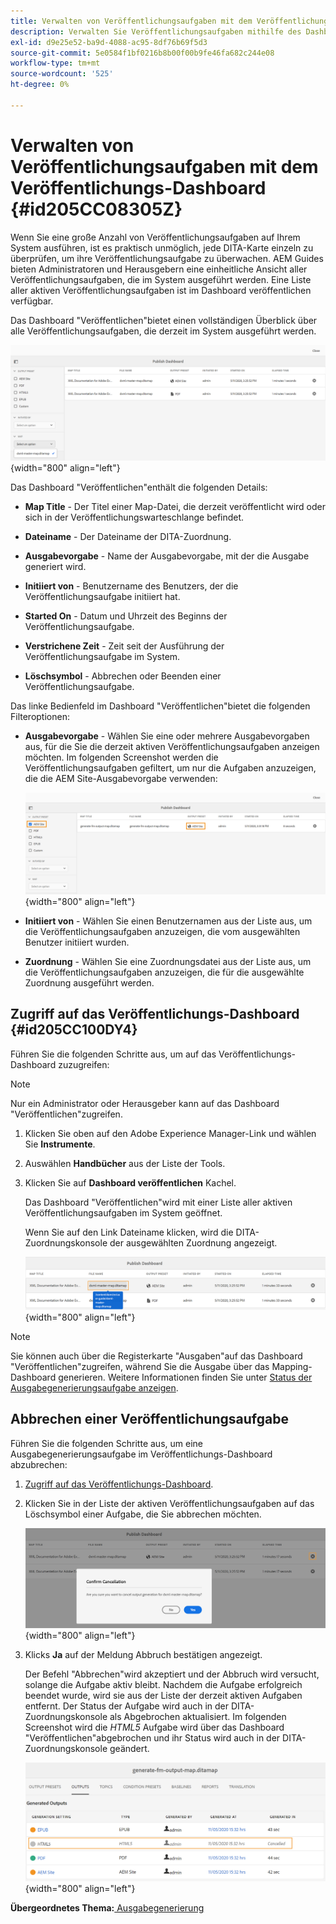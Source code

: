 ```yaml
---
title: Verwalten von Veröffentlichungsaufgaben mit dem Veröffentlichungs-Dashboard
description: Verwalten Sie Veröffentlichungsaufgaben mithilfe des Dashboards veröffentlichen in AEM Handbüchern. Erfahren Sie, wie Sie auf das Publishing-Dashboard zugreifen und eine Veröffentlichungsaufgabe abbrechen können.
exl-id: d9e25e52-ba9d-4088-ac95-8df76b69f5d3
source-git-commit: 5e0584f1bf0216b8b00f00b9fe46fa682c244e08
workflow-type: tm+mt
source-wordcount: '525'
ht-degree: 0%

---
```


# Verwalten von Veröffentlichungsaufgaben mit dem Veröffentlichungs-Dashboard {#id205CC08305Z}

Wenn Sie eine große Anzahl von Veröffentlichungsaufgaben auf Ihrem System ausführen, ist es praktisch unmöglich, jede DITA-Karte einzeln zu überprüfen, um ihre Veröffentlichungsaufgabe zu überwachen. AEM Guides bieten Administratoren und Herausgebern eine einheitliche Ansicht aller Veröffentlichungsaufgaben, die im System ausgeführt werden. Eine Liste aller aktiven Veröffentlichungsaufgaben ist im Dashboard veröffentlichen verfügbar.

Das Dashboard &quot;Veröffentlichen&quot;bietet einen vollständigen Überblick über alle Veröffentlichungsaufgaben, die derzeit im System ausgeführt werden.

![](images/publish-dashboard.png){width="800" align="left"}

Das Dashboard &quot;Veröffentlichen&quot;enthält die folgenden Details:

- **Map Title** - Der Titel einer Map-Datei, die derzeit veröffentlicht wird oder sich in der Veröffentlichungswarteschlange befindet.

- **Dateiname** - Der Dateiname der DITA-Zuordnung.

- **Ausgabevorgabe** - Name der Ausgabevorgabe, mit der die Ausgabe generiert wird.

- **Initiiert von** - Benutzername des Benutzers, der die Veröffentlichungsaufgabe initiiert hat.

- **Started On** - Datum und Uhrzeit des Beginns der Veröffentlichungsaufgabe.

- **Verstrichene Zeit** - Zeit seit der Ausführung der Veröffentlichungsaufgabe im System.

- **Löschsymbol** - Abbrechen oder Beenden einer Veröffentlichungsaufgabe.

Das linke Bedienfeld im Dashboard &quot;Veröffentlichen&quot;bietet die folgenden Filteroptionen:

- **Ausgabevorgabe** - Wählen Sie eine oder mehrere Ausgabevorgaben aus, für die Sie die derzeit aktiven Veröffentlichungsaufgaben anzeigen möchten. Im folgenden Screenshot werden die Veröffentlichungsaufgaben gefiltert, um nur die Aufgaben anzuzeigen, die die AEM Site-Ausgabevorgabe verwenden:

  ![](images/publish-dashboard-preset-filter.png){width="800" align="left"}

- **Initiiert von** - Wählen Sie einen Benutzernamen aus der Liste aus, um die Veröffentlichungsaufgaben anzuzeigen, die vom ausgewählten Benutzer initiiert wurden.

- **Zuordnung** - Wählen Sie eine Zuordnungsdatei aus der Liste aus, um die Veröffentlichungsaufgaben anzuzeigen, die für die ausgewählte Zuordnung ausgeführt werden.

## Zugriff auf das Veröffentlichungs-Dashboard {#id205CC100DY4}

Führen Sie die folgenden Schritte aus, um auf das Veröffentlichungs-Dashboard zuzugreifen:

>[!NOTE]
>
> Nur ein Administrator oder Herausgeber kann auf das Dashboard &quot;Veröffentlichen&quot;zugreifen.

1. Klicken Sie oben auf den Adobe Experience Manager-Link und wählen Sie **Instrumente**.

1. Auswählen **Handbücher** aus der Liste der Tools.

1. Klicken Sie auf **Dashboard veröffentlichen** Kachel.

   Das Dashboard &quot;Veröffentlichen&quot;wird mit einer Liste aller aktiven Veröffentlichungsaufgaben im System geöffnet.

   Wenn Sie auf den Link Dateiname klicken, wird die DITA-Zuordnungskonsole der ausgewählten Zuordnung angezeigt.

   ![](images/publish-dashboard-click-filename-link.png){width="800" align="left"}


>[!NOTE]
>
> Sie können auch über die Registerkarte &quot;Ausgaben&quot;auf das Dashboard &quot;Veröffentlichen&quot;zugreifen, während Sie die Ausgabe über das Mapping-Dashboard generieren. Weitere Informationen finden Sie unter [Status der Ausgabegenerierungsaufgabe anzeigen](generate-output-for-a-dita-map.md#viewing_output_history).

## Abbrechen einer Veröffentlichungsaufgabe

Führen Sie die folgenden Schritte aus, um eine Ausgabegenerierungsaufgabe im Veröffentlichungs-Dashboard abzubrechen:

1. [Zugriff auf das Veröffentlichungs-Dashboard](#id205CC100DY4).

1. Klicken Sie in der Liste der aktiven Veröffentlichungsaufgaben auf das Löschsymbol einer Aufgabe, die Sie abbrechen möchten.

   ![](images/publish-dashboard-cancel-task.png){width="800" align="left"}

1. Klicks **Ja** auf der Meldung Abbruch bestätigen angezeigt.

   Der Befehl &quot;Abbrechen&quot;wird akzeptiert und der Abbruch wird versucht, solange die Aufgabe aktiv bleibt. Nachdem die Aufgabe erfolgreich beendet wurde, wird sie aus der Liste der derzeit aktiven Aufgaben entfernt. Der Status der Aufgabe wird auch in der DITA-Zuordnungskonsole als Abgebrochen aktualisiert. Im folgenden Screenshot wird die *HTML5* Aufgabe wird über das Dashboard &quot;Veröffentlichen&quot;abgebrochen und ihr Status wird auch in der DITA-Zuordnungskonsole geändert.

   ![](images/cancelled-output-task.png){width="800" align="left"}


**Übergeordnetes Thema:**[ Ausgabegenerierung](generate-output.md)
